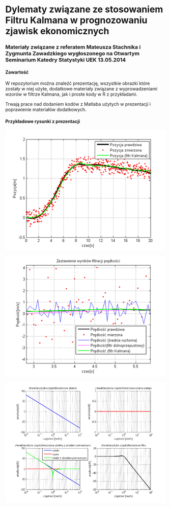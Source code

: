 Dylematy związane ze stosowaniem Filtru Kalmana w prognozowaniu zjawisk ekonomicznych
=========

### Materiały związane z referatem Mateusza Stachnika i Zygmunta Zawadzkiego wygłoszonego na Otwartym Seminarium Katedry Statystyki UEK 13.05.2014

#### Zawartość

W repozytorium można znaleźć prezentację, wszystkie obrazki które zostały w niej użyte, dodatkowe materiały związane z wyprowadzeniami wzorów w filtrze Kalmana, jak i proste kody w R z przykładami.

Trwają prace nad dodaniem kodów z Matlaba użytych w prezentacji i poprawienie materiałów dodatkowych.

#### Przykładowe rysunki z prezentacji

![Przykładowy obrazek](Obrazki/kalman1.png) 

![Przykładowy obrazek](Obrazki/zestawienie2.png) 

![Przykładowy obrazek](Obrazki/anal1.png) 
